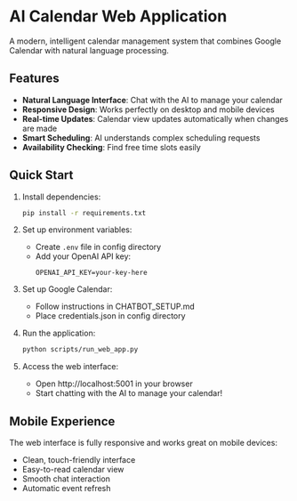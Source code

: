 # AI Calendar Web Application

A modern, intelligent calendar management system that combines Google Calendar with natural language processing.

## Features

- **Natural Language Interface**: Chat with the AI to manage your calendar
- **Responsive Design**: Works perfectly on desktop and mobile devices
- **Real-time Updates**: Calendar view updates automatically when changes are made
- **Smart Scheduling**: AI understands complex scheduling requests
- **Availability Checking**: Find free time slots easily

## Quick Start

1. Install dependencies:
   ```bash
   pip install -r requirements.txt
   ```

2. Set up environment variables:
   - Create `.env` file in config directory
   - Add your OpenAI API key:
     ```
     OPENAI_API_KEY=your-key-here
     ```

3. Set up Google Calendar:
   - Follow instructions in CHATBOT_SETUP.md
   - Place credentials.json in config directory

4. Run the application:
   ```bash
   python scripts/run_web_app.py
   ```

5. Access the web interface:
   - Open http://localhost:5001 in your browser
   - Start chatting with the AI to manage your calendar!

## Mobile Experience

The web interface is fully responsive and works great on mobile devices:
- Clean, touch-friendly interface
- Easy-to-read calendar view
- Smooth chat interaction
- Automatic event refresh 